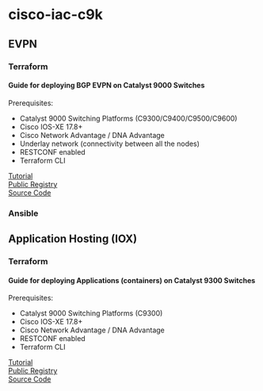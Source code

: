 # cisco-iac-c9k

## EVPN

### Terraform

#### Guide for deploying BGP EVPN on Catalyst 9000 Switches
Prerequisites:
- Catalyst 9000 Switching Platforms (C9300/C9400/C9500/C9600)
- Cisco IOS-XE 17.8+
- Cisco Network Advantage / DNA Advantage
- Underlay network (connectivity between all the nodes)
- RESTCONF enabled
- Terraform CLI

[Tutorial](./evpn/terraform/tutorial/)  
[Public Registry](https://registry.terraform.io/providers/robertcsapo/ciscoevpn/latest)  
[Source Code](https://github.com/robertcsapo/terraform-provider-ciscoevpn)  

### Ansible

## Application Hosting (IOX)

### Terraform
#### Guide for deploying Applications (containers) on Catalyst 9300 Switches
Prerequisites:
- Catalyst 9000 Switching Platforms (C9300)
- Cisco IOS-XE 17.8+
- Cisco Network Advantage / DNA Advantage
- RESTCONF enabled
- Terraform CLI

[Tutorial](./apphosting/terraform/tutorial/)  
[Public Registry](https://registry.terraform.io/providers/robertcsapo/ciscoapphosting/latest)  
[Source Code](https://github.com/robertcsapo/terraform-provider-ciscoapphosting) 